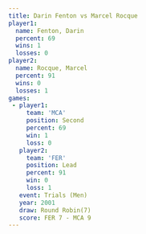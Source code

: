 ```yaml
---
title: Darin Fenton vs Marcel Rocque
player1:              
  name: Fenton, Darin 
  percent: 69         
  wins: 1             
  losses: 0           
player2:              
  name: Rocque, Marcel
  percent: 91         
  wins: 0             
  losses: 1           
games:
 - player1:          
     team: 'MCA'     
     position: Second
     percent: 69     
     win: 1          
     loss: 0         
   player2:        
     team: 'FER'   
     position: Lead
     percent: 91   
     win: 0        
     loss: 1       
   event: Trials (Men) 
   year: 2001          
   draw: Round Robin(7)
   score: FER 7 - MCA 9
---
```

